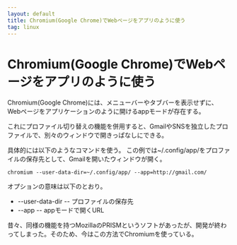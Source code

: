 ```yaml
---
layout: default
title: Chromium(Google Chrome)でWebページをアプリのように使う
tag: linux
---
```


# Chromium(Google Chrome)でWebページをアプリのように使う

Chromium(Google Chrome)には、メニューバーやタブバーを表示せずに、Webページをアプリケーションのように開けるappモードが存在する。

これにプロファイル切り替えの機能を併用すると、GmailやSNSを独立したプロファイルで、別々のウィンドウで開きっぱなしにできる。

具体的には以下のようなコマンドを使う。
この例では~/.config/app/をプロファイルの保存先として、Gmailを開いたウィンドウが開く。

    chromium --user-data-dir=~/.config/app/ --app=http://gmail.com/

オプションの意味は以下のとおり。

- --user-data-dir -- プロファイルの保存先
- --app -- appモードで開くURL

昔々、同様の機能を持つMozillaのPRISMというソフトがあったが、開発が終わってしまった。そのため、今はこの方法でChromiumを使っている。
